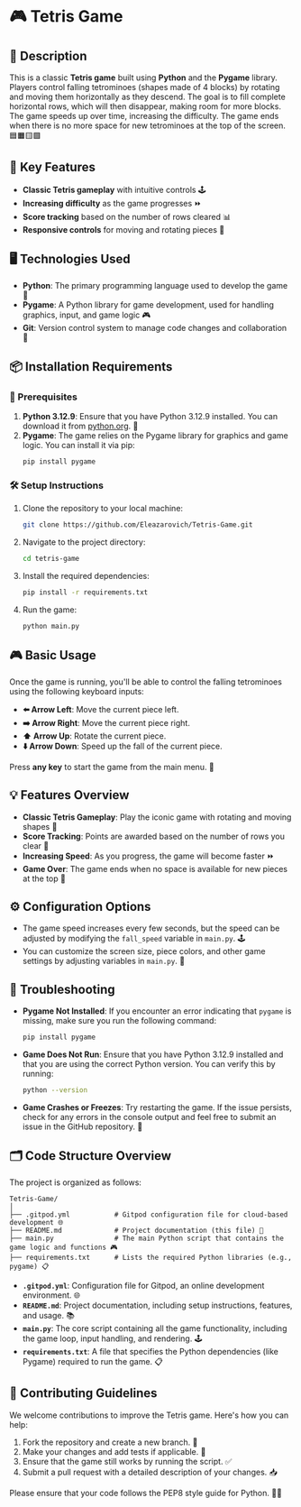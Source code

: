 # 🎮 Tetris Game

## 📝 Description

This is a classic **Tetris game** built using **Python** and the **Pygame** library. Players control falling tetrominoes (shapes made of 4 blocks) by rotating and moving them horizontally as they descend. The goal is to fill complete horizontal rows, which will then disappear, making room for more blocks. The game speeds up over time, increasing the difficulty. The game ends when there is no more space for new tetrominoes at the top of the screen. 🟦🟧🟨🟩

## 🌟 Key Features

- **Classic Tetris gameplay** with intuitive controls 🕹️
- **Increasing difficulty** as the game progresses ⏩
- **Score tracking** based on the number of rows cleared 📊
- **Responsive controls** for moving and rotating pieces 🔄

## 🖥️ Technologies Used

- **Python**: The primary programming language used to develop the game 🐍
- **Pygame**: A Python library for game development, used for handling graphics, input, and game logic 🎮
- **Git**: Version control system to manage code changes and collaboration 🔄

## 📦 Installation Requirements

### 🔧 Prerequisites

1. **Python 3.12.9**: Ensure that you have Python 3.12.9 installed. You can download it from [python.org](https://www.python.org/). 🐍
2. **Pygame**: The game relies on the Pygame library for graphics and game logic. You can install it via pip:
   ```bash
   pip install pygame
   ```

### 🛠️ Setup Instructions

1. Clone the repository to your local machine:
   ```bash
   git clone https://github.com/Eleazarovich/Tetris-Game.git
   ```

2. Navigate to the project directory:
   ```bash
   cd tetris-game
   ```

3. Install the required dependencies:
   ```bash
   pip install -r requirements.txt
   ```

4. Run the game:
   ```bash
   python main.py
   ```

## 🎮 Basic Usage

Once the game is running, you'll be able to control the falling tetrominoes using the following keyboard inputs:

- **⬅️ Arrow Left**: Move the current piece left.
- **➡️ Arrow Right**: Move the current piece right.
- **⬆️ Arrow Up**: Rotate the current piece.
- **⬇️ Arrow Down**: Speed up the fall of the current piece.

Press **any key** to start the game from the main menu. 🚀

## 💡 Features Overview

- **Classic Tetris Gameplay**: Play the iconic game with rotating and moving shapes 🧩
- **Score Tracking**: Points are awarded based on the number of rows you clear 💯
- **Increasing Speed**: As you progress, the game will become faster ⏩
- **Game Over**: The game ends when no space is available for new pieces at the top 🛑

## ⚙️ Configuration Options

- The game speed increases every few seconds, but the speed can be adjusted by modifying the `fall_speed` variable in `main.py`. 🕹️
- You can customize the screen size, piece colors, and other game settings by adjusting variables in `main.py`. 🎨

## 🚧 Troubleshooting

- **Pygame Not Installed**: If you encounter an error indicating that `pygame` is missing, make sure you run the following command:
  ```bash
  pip install pygame
  ```
- **Game Does Not Run**: Ensure that you have Python 3.12.9 installed and that you are using the correct Python version. You can verify this by running:
  ```bash
  python --version
  ```
- **Game Crashes or Freezes**: Try restarting the game. If the issue persists, check for any errors in the console output and feel free to submit an issue in the GitHub repository. 🐞

## 🗂️ Code Structure Overview

The project is organized as follows:

```
Tetris-Game/
│
├── .gitpod.yml           # Gitpod configuration file for cloud-based development 🌐
├── README.md             # Project documentation (this file) 📄
├── main.py               # The main Python script that contains the game logic and functions 🎮
├── requirements.txt      # Lists the required Python libraries (e.g., pygame) 📋
```

- **`.gitpod.yml`**: Configuration file for Gitpod, an online development environment. 🌐
- **`README.md`**: Project documentation, including setup instructions, features, and usage. 📚
- **`main.py`**: The core script containing all the game functionality, including the game loop, input handling, and rendering. 🕹️
- **`requirements.txt`**: A file that specifies the Python dependencies (like Pygame) required to run the game. 📋

## 🤝 Contributing Guidelines

We welcome contributions to improve the Tetris game. Here's how you can help:

1. Fork the repository and create a new branch. 🍴
2. Make your changes and add tests if applicable. 🧪
3. Ensure that the game still works by running the script. ✅
4. Submit a pull request with a detailed description of your changes. 📥

Please ensure that your code follows the PEP8 style guide for Python. 🧑‍💻